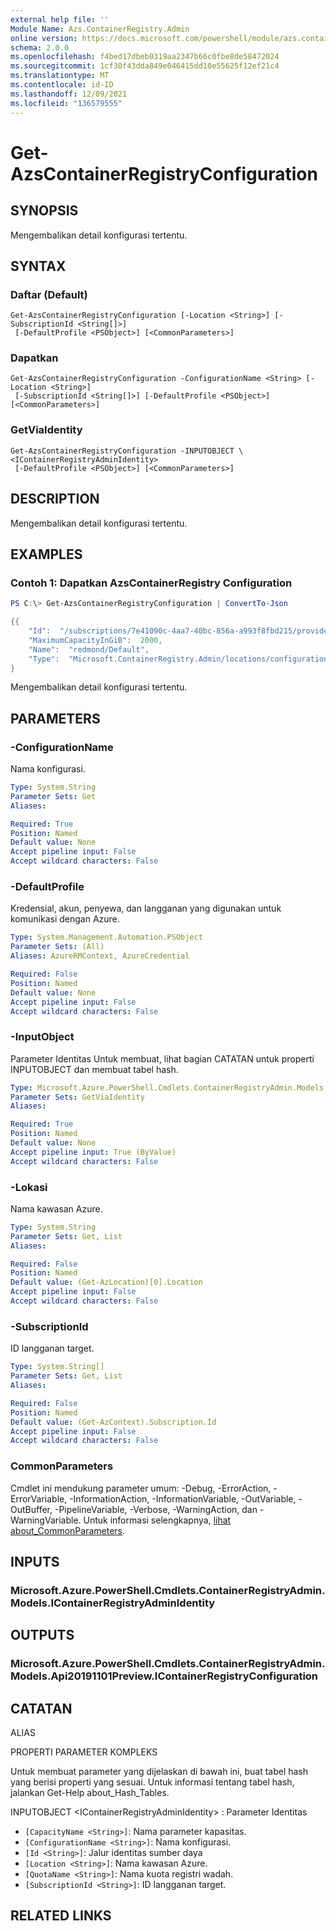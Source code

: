 ```yaml
---
external help file: ''
Module Name: Azs.ContainerRegistry.Admin
online version: https://docs.microsoft.com/powershell/module/azs.containerregistry.admin/get-azscontainerregistryconfiguration
schema: 2.0.0
ms.openlocfilehash: f4bed17dbeb0319aa2347b66c0fbe8de58472024
ms.sourcegitcommit: 1cf30f43dda849e046415dd10e55625f12ef21c4
ms.translationtype: MT
ms.contentlocale: id-ID
ms.lasthandoff: 12/09/2021
ms.locfileid: "136579555"
---
```

# Get-AzsContainerRegistryConfiguration

## SYNOPSIS
Mengembalikan detail konfigurasi tertentu.

## SYNTAX

### Daftar (Default)
```
Get-AzsContainerRegistryConfiguration [-Location <String>] [-SubscriptionId <String[]>]
 [-DefaultProfile <PSObject>] [<CommonParameters>]
```

### Dapatkan
```
Get-AzsContainerRegistryConfiguration -ConfigurationName <String> [-Location <String>]
 [-SubscriptionId <String[]>] [-DefaultProfile <PSObject>] [<CommonParameters>]
```

### GetViaIdentity
```
Get-AzsContainerRegistryConfiguration -INPUTOBJECT \<IContainerRegistryAdminIdentity>
 [-DefaultProfile <PSObject>] [<CommonParameters>]
```

## DESCRIPTION
Mengembalikan detail konfigurasi tertentu.

## EXAMPLES

### Contoh 1: Dapatkan AzsContainerRegistry Configuration
```powershell
PS C:\> Get-AzsContainerRegistryConfiguration | ConvertTo-Json

{{
    "Id":  "/subscriptions/7e41090c-4aa7-40bc-856a-a993f8fbd215/providers/Microsoft.ContainerRegistry.Admin/locations/redmond/configurations/Default",
    "MaximumCapacityInGiB":  2000,
    "Name":  "redmond/Default",
    "Type":  "Microsoft.ContainerRegistry.Admin/locations/configurations"
}
```

Mengembalikan detail konfigurasi tertentu.

## PARAMETERS

### -ConfigurationName
Nama konfigurasi.

```yaml
Type: System.String
Parameter Sets: Get
Aliases:

Required: True
Position: Named
Default value: None
Accept pipeline input: False
Accept wildcard characters: False
```

### -DefaultProfile
Kredensial, akun, penyewa, dan langganan yang digunakan untuk komunikasi dengan Azure.

```yaml
Type: System.Management.Automation.PSObject
Parameter Sets: (All)
Aliases: AzureRMContext, AzureCredential

Required: False
Position: Named
Default value: None
Accept pipeline input: False
Accept wildcard characters: False
```

### -InputObject
Parameter Identitas Untuk membuat, lihat bagian CATATAN untuk properti INPUTOBJECT dan membuat tabel hash.

```yaml
Type: Microsoft.Azure.PowerShell.Cmdlets.ContainerRegistryAdmin.Models.IContainerRegistryAdminIdentity
Parameter Sets: GetViaIdentity
Aliases:

Required: True
Position: Named
Default value: None
Accept pipeline input: True (ByValue)
Accept wildcard characters: False
```

### -Lokasi
Nama kawasan Azure.

```yaml
Type: System.String
Parameter Sets: Get, List
Aliases:

Required: False
Position: Named
Default value: (Get-AzLocation)[0].Location
Accept pipeline input: False
Accept wildcard characters: False
```

### -SubscriptionId
ID langganan target.

```yaml
Type: System.String[]
Parameter Sets: Get, List
Aliases:

Required: False
Position: Named
Default value: (Get-AzContext).Subscription.Id
Accept pipeline input: False
Accept wildcard characters: False
```

### CommonParameters
Cmdlet ini mendukung parameter umum: -Debug, -ErrorAction, -ErrorVariable, -InformationAction, -InformationVariable, -OutVariable, -OutBuffer, -PipelineVariable, -Verbose, -WarningAction, dan -WarningVariable. Untuk informasi selengkapnya, [lihat about_CommonParameters](http://go.microsoft.com/fwlink/?LinkID=113216).

## INPUTS

### Microsoft.Azure.PowerShell.Cmdlets.ContainerRegistryAdmin.Models.IContainerRegistryAdminIdentity

## OUTPUTS

### Microsoft.Azure.PowerShell.Cmdlets.ContainerRegistryAdmin.Models.Api20191101Preview.IContainerRegistryConfiguration

## CATATAN

ALIAS

PROPERTI PARAMETER KOMPLEKS

Untuk membuat parameter yang dijelaskan di bawah ini, buat tabel hash yang berisi properti yang sesuai. Untuk informasi tentang tabel hash, jalankan Get-Help about_Hash_Tables.


INPUTOBJECT \<IContainerRegistryAdminIdentity> : Parameter Identitas
  - `[CapacityName <String>]`: Nama parameter kapasitas.
  - `[ConfigurationName <String>]`: Nama konfigurasi.
  - `[Id <String>]`: Jalur identitas sumber daya
  - `[Location <String>]`: Nama kawasan Azure.
  - `[QuotaName <String>]`: Nama kuota registri wadah.
  - `[SubscriptionId <String>]`: ID langganan target.

## RELATED LINKS

